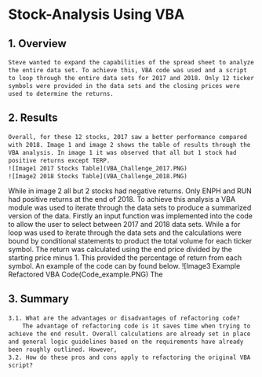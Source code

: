 # Stock-Analysis Using VBA

## 1. Overview
	Steve wanted to expand the capabilities of the spread sheet to analyze the entire data set. To achieve this, VBA code was used and a script to loop through the entire data sets for 2017 and 2018. Only 12 ticker symbols were provided in the data sets and the closing prices were used to determine the returns.
## 2. Results
	Overall, for these 12 stocks, 2017 saw a better performance compared with 2018. Image 1 and image 2 shows the table of results through the VBA analysis. In image 1 it was observed that all but 1 stock had positive returns except TERP. 
	![Image1 2017 Stocks Table](VBA_Challenge_2017.PNG) 
	![Image2 2018 Stocks Table](VBA_Challenge_2018.PNG) 
While in image 2 all but 2 stocks had negative returns. Only ENPH and RUN had positive returns at the end of 2018. To achieve this analysis a VBA module was used to iterate through the data sets to produce a summarized version of the data. Firstly an input function was implemented into the code to allow the user to select between 2017 and 2018 data sets. While a for loop was used to iterate through the data sets and the calculations were bound by conditional statements to product the total volume for each ticker symbol. The return was calculated using the end price divided by the starting price minus 1. This provided the percentage of return from each symbol. An example of the code can by found below. 
	![Image3 Example Refactored VBA Code\(Code_example.PNG)
	The 
## 3. Summary 
	3.1. What are the advantages or disadvantages of refactoring code?
		The advantage of refactoring code is it saves time when trying to achieve the end result. Overall calculations are already set in place and general logic guidelines based on the requirements have already been roughly outlined. However,
	3.2. How do these pros and cons apply to refactoring the original VBA script?


